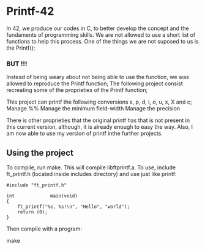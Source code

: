 # Printf-42

In 42, we produce our codes in C, to better develop the concept and the fundaments of programming skills.
We are not allowed to use a short list of functions to help this process. One of the things we are not suposed to us is the Printf();

### BUT !!!

Instead of being weary about not being able to use the function, we was allowed to reproduce the Printf function;
The following project consist recreating some of the proprieties of the Printf function;

This project can printf the following conversions
s, p, d, i, o, u, x, X and c;
Manage %%
Manage the minimum field-width
Manage the precision

There is other proprieties that the original printf has that is not present in this current version, although, it is already enough to easy the way.
Also, I am now able to use my version of printf inthe further projects.

## Using the project
To compile, run make. This will compile libftprintf.a. To use, include ft_printf.h (located inside includes directory) and use just like printf:

```
#include "ft_printf.h"

int				main(void)
{
	ft_printf("%s, %s!\n", "Hello", "world");
	return (0);
}
```

Then compile with a program:

make